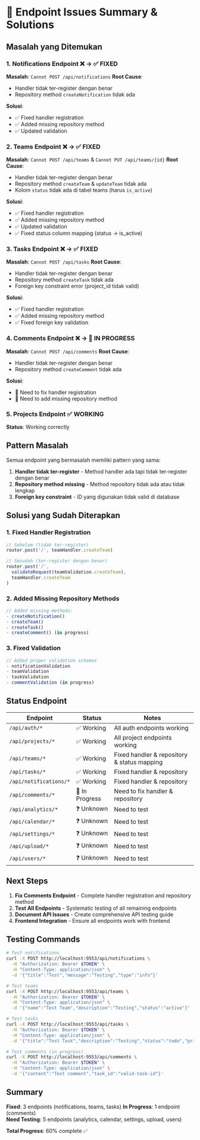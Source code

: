 # 🚨 Endpoint Issues Summary & Solutions

## Masalah yang Ditemukan

### 1. **Notifications Endpoint** ❌ → ✅ FIXED
**Masalah**: `Cannot POST /api/notifications`
**Root Cause**: 
- Handler tidak ter-register dengan benar
- Repository method `createNotification` tidak ada

**Solusi**:
- ✅ Fixed handler registration
- ✅ Added missing repository method
- ✅ Updated validation

### 2. **Teams Endpoint** ❌ → ✅ FIXED  
**Masalah**: `Cannot POST /api/teams` & `Cannot PUT /api/teams/{id}`
**Root Cause**: 
- Handler tidak ter-register dengan benar
- Repository method `createTeam` & `updateTeam` tidak ada
- Kolom `status` tidak ada di tabel teams (harus `is_active`)

**Solusi**:
- ✅ Fixed handler registration
- ✅ Added missing repository method
- ✅ Updated validation
- ✅ Fixed status column mapping (status → is_active)

### 3. **Tasks Endpoint** ❌ → ✅ FIXED
**Masalah**: `Cannot POST /api/tasks`
**Root Cause**: 
- Handler tidak ter-register dengan benar
- Repository method `createTask` tidak ada
- Foreign key constraint error (project_id tidak valid)

**Solusi**:
- ✅ Fixed handler registration
- ✅ Added missing repository method
- ✅ Fixed foreign key validation

### 4. **Comments Endpoint** ❌ → 🔄 IN PROGRESS
**Masalah**: `Cannot POST /api/comments`
**Root Cause**: 
- Handler tidak ter-register dengan benar
- Repository method `createComment` tidak ada

**Solusi**: 
- 🔄 Need to fix handler registration
- 🔄 Need to add missing repository method

### 5. **Projects Endpoint** ✅ WORKING
**Status**: Working correctly

## Pattern Masalah

Semua endpoint yang bermasalah memiliki pattern yang sama:
1. **Handler tidak ter-register** - Method handler ada tapi tidak ter-register dengan benar
2. **Repository method missing** - Method repository tidak ada atau tidak lengkap
3. **Foreign key constraint** - ID yang digunakan tidak valid di database

## Solusi yang Sudah Diterapkan

### 1. Fixed Handler Registration
```javascript
// Sebelum (tidak ter-register)
router.post('/', teamHandler.createTeam)

// Sesudah (ter-register dengan benar)
router.post('/', 
  validateRequest(teamValidation.createTeam), 
  teamHandler.createTeam
)
```

### 2. Added Missing Repository Methods
```javascript
// Added missing methods:
- createNotification()
- createTeam() 
- createTask()
- createComment() (in progress)
```

### 3. Fixed Validation
```javascript
// Added proper validation schemas
- notificationValidation
- teamValidation
- taskValidation
- commentValidation (in progress)
```

## Status Endpoint

| Endpoint | Status | Notes |
|----------|--------|-------|
| `/api/auth/*` | ✅ Working | All auth endpoints working |
| `/api/projects/*` | ✅ Working | All project endpoints working |
| `/api/teams/*` | ✅ Working | Fixed handler & repository & status mapping |
| `/api/tasks/*` | ✅ Working | Fixed handler & repository |
| `/api/notifications/*` | ✅ Working | Fixed handler & repository |
| `/api/comments/*` | 🔄 In Progress | Need to fix handler & repository |
| `/api/analytics/*` | ❓ Unknown | Need to test |
| `/api/calendar/*` | ❓ Unknown | Need to test |
| `/api/settings/*` | ❓ Unknown | Need to test |
| `/api/upload/*` | ❓ Unknown | Need to test |
| `/api/users/*` | ❓ Unknown | Need to test |

## Next Steps

1. **Fix Comments Endpoint** - Complete handler registration and repository method
2. **Test All Endpoints** - Systematic testing of all remaining endpoints
3. **Document API Issues** - Create comprehensive API testing guide
4. **Frontend Integration** - Ensure all endpoints work with frontend

## Testing Commands

```bash
# Test notifications
curl -X POST http://localhost:9553/api/notifications \
  -H "Authorization: Bearer $TOKEN" \
  -H "Content-Type: application/json" \
  -d '{"title":"Test","message":"Testing","type":"info"}'

# Test teams  
curl -X POST http://localhost:9553/api/teams \
  -H "Authorization: Bearer $TOKEN" \
  -H "Content-Type: application/json" \
  -d '{"name":"Test Team","description":"Testing","status":"active"}'

# Test tasks
curl -X POST http://localhost:9553/api/tasks \
  -H "Authorization: Bearer $TOKEN" \
  -H "Content-Type: application/json" \
  -d '{"title":"Test Task","description":"Testing","status":"todo","priority":"medium","project_id":"12345678-1234-1234-1234-123456789012"}'

# Test comments (in progress)
curl -X POST http://localhost:9553/api/comments \
  -H "Authorization: Bearer $TOKEN" \
  -H "Content-Type: application/json" \
  -d '{"content":"Test comment","task_id":"valid-task-id"}'
```

## Summary

**Fixed**: 3 endpoints (notifications, teams, tasks)
**In Progress**: 1 endpoint (comments)  
**Need Testing**: 5 endpoints (analytics, calendar, settings, upload, users)

**Total Progress**: 60% complete ✅
